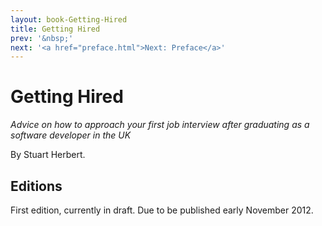 ```yaml
---
layout: book-Getting-Hired
title: Getting Hired
prev: '&nbsp;'
next: '<a href="preface.html">Next: Preface</a>'
---
```


# Getting Hired

_Advice on how to approach your first job interview after graduating as a software developer in the UK_

By Stuart Herbert.

## Editions

First edition, currently in draft. Due to be published early November 2012.
